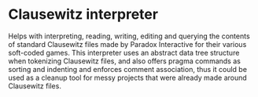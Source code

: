 # Clausewitz interpreter
Helps with interpreting, reading, writing, editing and querying the contents of standard Clausewitz files made by Paradox Interactive for their various soft-coded games. This interpreter uses an abstract data tree structure when tokenizing Clausewitz files, and also offers pragma commands as sorting and indenting and enforces comment association, thus it could be used as a cleanup tool for messy projects that were already made around Clausewitz files.